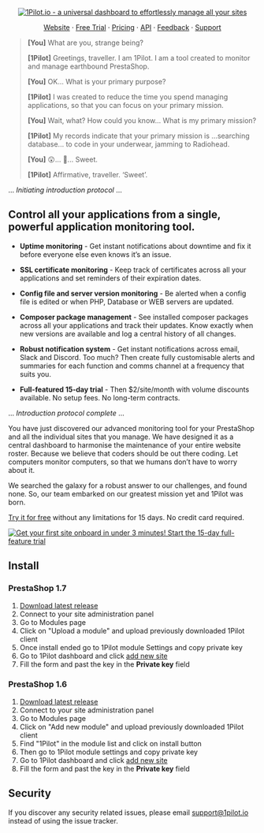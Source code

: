 <p align="center">
  <a href="https://1pilot.io"><img src="https://user-images.githubusercontent.com/12028540/52998799-76e99f80-3424-11e9-8fe5-1d063e6017fc.png" alt="1Pilot.io - a universal dashboard to effortlessly manage all your sites"></a>
</p>

<p align="center">
  <a href="https://1pilot.io">Website</a>
  <span> · </span>
  <a href="https://app.1pilot.io/register">Free Trial</a>
  <span> · </span>
  <a href="https://1pilot.io/#pricing">Pricing</a>
  <span> · </span>
  <a href="https://docs.1pilot.io/api/introduction" target="_blank">API</a>
  <span> · </span>
  <a href="https://1pilot.nolt.io" target="_blank">Feedback</a>
  <span> · </span>
  <a href="mailto:support@1pilot.io" target="_blank">Support</a>
</h4><br>

<blockquote>
<p><strong>[You]</strong> What are you, strange being?</p>
<p><strong>[1Pilot]</strong> Greetings, traveller. I am 1Pilot. I am a tool created to monitor and manage earthbound PrestaShop.</p>
<p><strong>[You]</strong> OK... What is your primary purpose?</p>
<p><strong>[1Pilot]</strong> I was created to reduce the time you spend managing applications, so that you can focus on your primary mission.</p>
<p><strong>[You]</strong> Wait, what? How could you know... What is my primary mission?</p>
<p><strong>[1Pilot]</strong> My records indicate that your primary mission is ...searching database... to code in your underwear, jamming to Radiohead.</p>
<p><strong>[You]</strong> 😲... 🤪... Sweet.</p>
<p><strong>[1Pilot]</strong> Affirmative, traveller. ‘Sweet’.</p>
</blockquote>

... _Initiating introduction protocol_ ...  

## Control all your applications from a single, powerful application monitoring tool.

- **Uptime monitoring** - Get instant notifications about downtime and fix it before everyone else even knows it’s an issue.  

- **SSL certificate monitoring** - Keep track of certificates across all your applications and set reminders of their expiration dates.  
- **Config file and server version monitoring** - Be alerted when a config file is edited or when PHP, Database or WEB servers are updated.  

- **Composer package management** - See installed composer packages across all your applications and track their updates. Know exactly when new versions are available and log a central history of all changes.  
  
- **Robust notification system** - Get instant notifications across email, Slack and Discord. Too much? Then create fully customisable alerts and summaries for each function and comms channel at a frequency that suits you.  

- **Full-featured 15-day trial** - Then $2/site/month with volume discounts available. No setup fees. No long-term contracts.  

... _Introduction protocol complete_ ...

You have just discovered our advanced monitoring tool for your PrestaShop and all the individual sites that you manage. We have designed it as a central dashboard to harmonise the maintenance of your entire website roster. Because we believe that coders should be out there coding. Let computers monitor computers, so that we humans don’t have to worry about it.

We searched the galaxy for a robust answer to our challenges, and found none. So, our team embarked on our greatest mission yet and 1Pilot was born.

<a href="https://app.1pilot.io/register">Try it for free</a> without any limitations for 15 days. No credit card required.

<a href="https://app.1pilot.io/register"><img src="https://user-images.githubusercontent.com/12028540/52998798-76510900-3424-11e9-9ad1-450ffc32f06a.jpg" alt="Get your first site onboard in under 3 minutes! Start the 15-day full-feature trial"></a>

## Install

### PrestaShop 1.7

1. [Download latest release](https://github.com/1PilotApp/prestashop-client/releases/latest)
2. Connect to your site administration panel
3. Go to Modules page
4. Click on "Upload a module" and upload previously downloaded 1Pilot client
5. Once install ended go to 1Pilot module Settings and copy private key
6. Go to 1Pilot dashboard and click [add new site](https://app.1pilot.io/sites/create)
7. Fill the form and past the key in the **Private key** field

### PrestaShop 1.6

1. [Download latest release](https://github.com/1PilotApp/prestashop-client/releases/latest)
2. Connect to your site administration panel
3. Go to Modules page
4. Click on "Add new module" and upload previously downloaded 1Pilot client
5. Find "1Pilot" in the module list and click on install button
6. Then go to 1Pilot module settings and copy private key
7. Go to 1Pilot dashboard and click [add new site](https://app.1pilot.io/sites/create)
8. Fill the form and past the key in the **Private key** field

## Security

If you discover any security related issues, please email support@1pilot.io instead of using the issue tracker.
